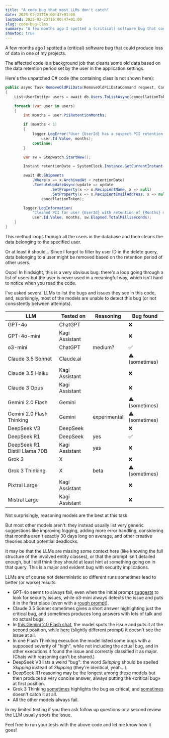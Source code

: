 ```yaml
---
title: "A code bug that most LLMs don't catch"
date: 2025-02-23T16:00:47+01:00
lastmod: 2025-02-23T16:00:47+01:00
slug: code-bug-llms
summary: "A few months ago I spotted a (critical) software bug that could produce loss of data in one of my projects. Suprisingly, most LLMs are unable to detect this bug."
showtoc: true
---
```


A few months ago I spotted a (critical) software bug that could produce loss of data in one of my projects.

The affected code is a background job that cleans some old data based on the data retention period set by the user in the application settings.

Here's the unpatched C# code (the containing class is not shown here):

```csharp
public async Task RemoveOldPiiData(RemoveOldPiiDataCommand request, CancellationToken cancellationToken)
{
    List<UserEntity> users = await db.Users.ToListAsync(cancellationToken);

    foreach (var user in users)
    {
        int months = user.PiiRetentionMonths;

        if (months < 1)
        {
            logger.LogError("User {UserId} has a suspect PII retention period of {Months} months. Skipping",
                user.Id.Value, months);
            continue;
        }

        var sw = Stopwatch.StartNew();

        Instant retentionDate = SystemClock.Instance.GetCurrentInstant().Minus(Duration.FromDays(months * 30));

        await db.Shipments
            .Where(x => x.ArchivedAt < retentionDate)
            .ExecuteUpdateAsync(update => update
                    .SetProperty(x => x.RecipientName, x => null)
                    .SetProperty(x => x.RecipientEmailAddress, x => null),
                cancellationToken);

        logger.LogInformation(
            "Cleaned PII for user {UserId} with retention of {Months} months in {ElapsedMilliseconds:0}ms",
            user.Id.Value, months, sw.Elapsed.TotalMilliseconds);
    }
}
```

This method loops through all the users in the database and then cleans the data belonging to the specified user.

Or at least it should... Since I forgot to filter by user ID in the delete query, data belonging to a user might be removed based on the retention period of other users.

Oops! In hindsight, this is a very obvious bug: there's a loop going through a list of users but the user is never used in a meaningful way, which isn't hard to notice when you read the code.

I've asked several LLMs to list the bugs and issues they see in this code, and, suprisingly, most of the models are unable to detect this bug (or not consistently between attempts).

| LLM                           | Tested on      | Reasoning    | Bug found        |
| ----------------------------- | -------------- | ------------ | ---------------- |
| GPT-4o                        | ChatGPT        |              | ❌               |
| GPT-4o-mini                   | Kagi Assistant |              | ❌               |
| o3-mini                       | ChatGPT        | medium?      | ✅               |
| Claude 3.5 Sonnet             | Claude.ai      |              | ⚠️ (sometimes) |
| Claude 3.5 Haiku              | Kagi Assistant |              | ❌               |
| Claude 3 Opus                 | Kagi Assistant |              | ❌               |
| Gemini 2.0 Flash              | Gemini         |              | ⚠️ (sometimes) |
| Gemini 2.0 Flash Thinking     | Gemini         | experimental | ⚠️ (sometimes) |
| DeepSeek V3                   | DeepSeek       |              | ❌               |
| DeepSeek R1                   | DeepSeek       | yes          | ✅               |
| DeepSeek R1 Distill Llama 70B | Kagi Assistant | yes          | ❌               |
| Grok 3                        | X              |              | ❌               |
| Grok 3 Thinking               | X              | beta         | ⚠️ (sometimes) |
| Pixtral Large                 | Kagi Assistant |              | ❌               |
| Mistral Large                 | Kagi Assistant |              | ❌               |

Not surprisingly, reasoning models are the best at this task.

But most other models aren't: they instead usually list very generic suggestions like improving logging, adding more error handling, considering that months aren't exactly 30 days long on average, and other creative theories about potential deadlocks.

It may be that the LLMs are missing some context here (like knowing the full structure of the involved entity classes), or that the prompt isn't detailed enough, but I still think they should at least hint at something going on in that query. This is a major and evident bug with security implications.

LLMs are of course not deterministic so different runs sometimes lead to better (or worse) results:

- GPT-4o seems to always fail, even when the initial prompt [suggests](https://chatgpt.com/share/67bb421f-ac74-800d-8560-8bdae1a10883) to look for security issues, while o3-mini always detects the issue and puts it in the first place (even with a [rough prompt](https://chatgpt.com/share/67bb4293-ffa4-800d-9803-60946ada2525)).
- Claude 3.5 Sonnet sometimes gives a short answer highlighting just the critical bug, and sometimes produces long answers with lots of talk and no actual bugs.
- In [this Gemini 2.0 Flash chat](https://g.co/gemini/share/5793cc63f7b1), the model spots the issue and puts it at the second position, while [here](https://g.co/gemini/share/bd477973fbea) (slightly different prompt) it doesn't see the issue at all.
- In one Flash Thinking execution the model listed some bugs with a supposed severity of "high", while not including the actual bug, and in other executions it found the issue and correctly classified it as major. (Chats with reasoning can't be shared.)
- DeepSeek V3 lists a weird "bug": the word *Skipping* should be spelled *Skipping* instead of *Skipping* (they're identical, yeah...).
- DeepSeek R1 reasoning may be the longest among these models but then produces a very concise answer, always putting the «critical bug» at first position.
- Grok 3 Thinking [sometimes](https://x.com/i/grok/share/gkss1ill4A4PEBDtZOKuTGwY0) highlights the bug as critical, and [sometimes](https://x.com/i/grok/share/8zu9C3AK2g2VeblSLDUh7oFgz) doesn't catch it at all.
- All the other models always fail.

In my limited testing if you then ask follow up questions or a second review the LLM usually spots the issue.

Feel free to run your tests with the above code and let me know how it goes!
